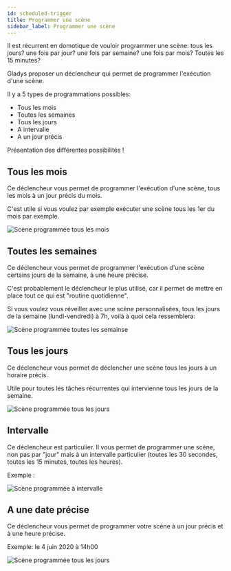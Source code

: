 ```yaml
---
id: scheduled-trigger
title: Programmer une scène
sidebar_label: Programmer une scène
---
```


Il est récurrent en domotique de vouloir programmer une scène: tous les jours? une fois par jour? une fois par semaine? une fois par mois? Toutes les 15 minutes?

Gladys proposer un déclencheur qui permet de programmer l'exécution d'une scène.

Il y a 5 types de programmations possibles:

- Tous les mois
- Toutes les semaines
- Tous les jours
- A intervalle
- A un jour précis

Présentation des différentes possibilités !

## Tous les mois

Ce déclencheur vous permet de programmer l'exécution d'une scène, tous les mois à un jour précis du mois.

C'est utile si vous voulez par exemple exécuter une scène tous les 1er du mois par exemple.

![Scène programmée tous les mois](/fr/img/docs/scenes/scheduled-trigger/scheduled-trigger-every-month.jpg)

## Toutes les semaines

Ce déclencheur vous permet de programmer l'exécution d'une scène certains jours de la semaine, à une heure précise.

C'est probablement le déclencheur le plus utilisé, car il permet de mettre en place tout ce qui est "routine quotidienne".

Si vous voulez vous réveiller avec une scène personnalisées, tous les jours de la semaine (lundi-vendredi) à 7h, voilà à quoi cela ressemblera:

![Scène programmée toutes les semainse](/fr/img/docs/scenes/scheduled-trigger/scheduled-trigger-every-week.jpg)

## Tous les jours

Ce déclencheur vous permet de déclencher une scène tous les jours à un horaire précis.

Utile pour toutes les tâches récurrentes qui intervienne tous les jours de la semaine.

![Scène programmée tous les jours](/fr/img/docs/scenes/scheduled-trigger/scheduled-trigger-every-day.jpg)

## Intervalle

Ce déclencheur est particulier. Il vous permet de programmer une scène, non pas par "jour" mais à un intervalle particulier (toutes les 30 secondes, toutes les 15 minutes, toutes les heures).

Exemple :

![Scène programmée à intervalle](/fr/img/docs/scenes/scheduled-trigger/scheduled-trigger-interval.jpg)

## A une date précise

Ce déclencheur vous permet de programmer votre scène à un jour précis et à une heure précise.

Exemple: le 4 juin 2020 à 14h00

![Scène programmée tous les jours](/fr/img/docs/scenes/scheduled-trigger/scheduled-trigger-specific-day.jpg)
